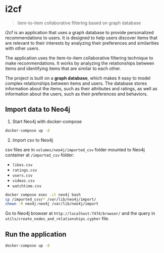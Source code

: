 # i2cf
> item-to-item collaborative filtering based on graph database

i2cf is an application that uses a graph database to provide personalized recommendations to users. It is designed to help users discover items that are relevant to their interests by analyzing their preferences and similarities with other users.

The application uses the item-to-item collaborative filtering technique to make recommendations. It works by analyzing the relationships between items and identifying items that are similar to each other.

The project is built on a **graph database**, which makes it easy to model complex relationships between items and users. The database stores information about the items, such as their attributes and ratings, as well as information about the users, such as their preferences and behaviors.
<!-- 
Overall, this project is ideal for anyone who wants to build a recommendation engine that is flexible, scalable, and easy to use. It is designed to be highly customizable, and can be easily integrated into existing applications or used as a standalone recommendation engine. -->

## Import data to Neo4j

1. Start Neo4j with docker-compose

```bash
docker-compose up -d
```

2. Import csv to Neo4j

csv files are in `volumes/neo4j/imported_csv` folder mounted to Neo4j container at `/imported_csv` folder:
- `likes.csv`
- `ratings.csv`
- `users.csv`
- `videos.csv`
- `watchtime.csv`

```bash
docker compose exec -it neo4j bash
cp /imported_csv/* /var/lib/neo4j/import/
chown -R neo4j:neo4j /var/lib/neo4j/import
```

Go to Neo4j browser at `http://localhost:7474/browser/` and the query in `utils/create_nodes_and_relationships.cypher` file.

## Run the application

```bash
docker-compose up -d
```

